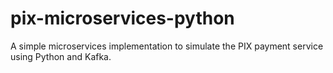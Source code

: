 # pix-microservices-python
A simple microservices implementation to simulate the PIX payment service using Python and Kafka.
